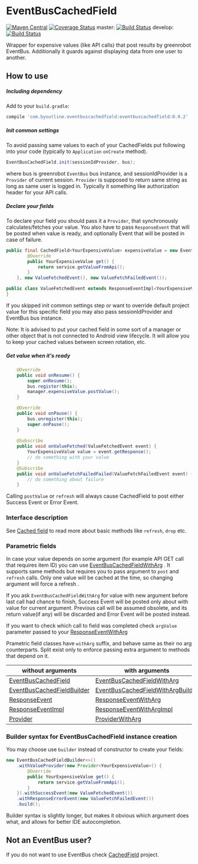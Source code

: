 # EventBusCachedField
[![Maven Central](https://maven-badges.herokuapp.com/maven-central/com.byoutline.eventbuscachedfield/eventbuscachedfield/badge.svg?style=flat)](http://mvnrepository.com/artifact/com.byoutline.eventbuscachedfield/eventbuscachedfield)
[![Coverage Status](https://coveralls.io/repos/byoutline/EventBusCachedField/badge.svg?branch=master)](https://coveralls.io/r/byoutline/EventBusCachedField?branch=master)
 master:  [![Build Status](https://travis-ci.org/byoutline/EventBusCachedField.svg?branch=master)](https://travis-ci.org/byoutline/EventBusCachedField)
 develop: [![Build Status](https://travis-ci.org/byoutline/EventBusCachedField.svg?branch=develop)](https://travis-ci.org/byoutline/EventBusCachedField)
 
Wrapper for expensive values (like API calls) that post results by greenrobot EventBus. Additionally it guards against displaying data from one user to another.

How to use
----------
##### Including dependency #####
Add to your ```build.gradle```:
```groovy
compile 'com.byoutline.eventbuscachedfield:eventbuscachedfield:0.9.2'
```

##### Init common settings #####
To avoid passing same values to each of your CachedFields put following into your code (typically to ```Application``` ```onCreate``` method).
```java
EventBusCachedField.init(sessionIdProvider, bus);
```
where bus is greenrobot ```EventBus``` bus instance, and sessionIdProvider is a ```Provider``` of current session. ```Provider``` is supposed to return same string as long as same user is logged in. Typically it something like authorization header for your API calls.

##### Declare your fields #####
To declare your field you should pass it a ```Provider```, that synchronously calculates/fetches your value. You also have to pass ```ResponseEvent``` that will be posted when value is ready, and optionally Event that will be posted in case of failure. 
```java
public final CachedField<YourExpensiveValue> expensiveValue = new EventBusCachedField<>(new Provider<YourExpensiveValue>() {
        @Override
        public YourExpensiveValue get() {
            return service.getValueFromApi();
        }
    }, new ValueFetchedEvent(), new ValueFetchFailedEvent());
```
```java
public class ValueFetchedEvent extends ResponseEventImpl<YourExpensiveValue> {
}
```

If you skipped init common settings step or want to override default project value for this specific field you may also pass sessionIdProvider and EventBus bus instance.

Note: It is advised to put your cached field in some sort of a manager or other object that is not connected to Android view lifecycle. It will allow you to keep your cached values between screen rotation, etc.

##### Get value when it's ready #####
```java
    @Override
    public void onResume() {
        super.onResume();
        bus.register(this);
        manager.expensiveValue.postValue();
    }

    @Override
    public void onPause() {
        bus.unregister(this);
        super.onPause();
    }
    
    @Subscribe
    public void onValueFetched(ValueFetchedEvent event) {
        YourExpensiveValue value = event.getResponse();
        // do something with your value
    }
    @Subscribe
    public void onValueFetchFailedFailed(ValueFetchFailedEvent event) {
        // do something about failure
    }
```

Calling ```postValue``` or ```refresh``` will always cause CachedField to post either Success Event or Error Event.

### Interface description ###

See [Cached field](https://github.com/byoutline/CachedField#interface-description) to read more about basic methods like ```refresh```, ```drop``` etc.


### Parametric fields ###

In case your value depends on some argument  (for example API GET call that requires item ID) you can use [EventBusCachedFieldWithArg](https://github.com/byoutline/EventBusCachedField/blob/master/src/main/java/com/byoutline/eventbuscachedfield/EventBusCachedFieldWithArg.java) . It supports same methods but requires you to pass argument to ```post``` and ```refresh``` calls. Only one value will be cached at the time, so changing argument will force a refresh .

If you ask ```EventBusCachedFieldWithArg``` for value with new argument before last call had chance to finish, Success Event will be posted only about with value for current argument. Previous call will be assumed obsolete, and its return value(if any) will be discarded and Error Event will be posted instead.

If you want to check which call to field was completed check ```argValue``` parameter passed to your [ResponseEventWithArg](https://github.com/byoutline/IBusCachedField/blob/master/src/main/java/com/byoutline/ibuscachedfield/events/ResponseEventWithArg.java)


Prametric field classes have ```withArg``` suffix, and behave same as their no arg counterparts. Split exist only to enforce passing extra argument to methods that depend on it.

without arguments                              | with arguments
-----------------------------------------------|-----------------------------------------------
[EventBusCachedField](https://github.com/byoutline/EventBusCachedField/blob/master/src/main/java/com/byoutline/eventbuscachedfield/EventBusCachedField.java)  | [EventBusCachedFieldWithArg](https://github.com/byoutline/EventBusCachedField/blob/master/src/main/java/com/byoutline/eventbuscachedfield/EventBusCachedFieldWithArg.java)
[EventBusCachedFieldBuilder](https://github.com/byoutline/EventBusCachedField/blob/master/src/main/java/com/byoutline/eventbuscachedfield/EventBusCachedFieldBuilder.java)  | [EventBusCachedFieldWithArgBuilder](https://github.com/byoutline/EventBusCachedField/blob/master/src/main/java/com/byoutline/eventbuscachedfield/EventBusCachedFieldWithArgBuilder.java)
[ResponseEvent](https://github.com/byoutline/EventCallback/blob/master/src/main/java/com/byoutline/eventcallback/ResponseEvent.java) | [ResponseEventWithArg](https://github.com/byoutline/IBusCachedField/blob/master/src/main/java/com/byoutline/ibuscachedfield/events/ResponseEventWithArg.java)
[ResponseEventImpl](https://github.com/byoutline/EventCallback/blob/master/src/main/java/com/byoutline/eventcallback/ResponseEventImpl.java) | [ResponseEventWithArgImpl](https://github.com/byoutline/IBusCachedField/blob/master/src/main/java/com/byoutline/ibuscachedfield/events/ResponseEventWithArgImpl.java)
[Provider](https://docs.oracle.com/javaee/7/api/javax/inject/Provider.html) | [ProviderWithArg](https://github.com/byoutline/CachedField/blob/master/src/main/java/com/byoutline/cachedfield/ProviderWithArg.java)


### Builder syntax for EventBusCachedField instance creation ###
You may choose use ```builder``` instead of constructor to create your fields:
```java
new EventBusCachedFieldBuilder<>()
    .withValueProvider(new Provider<YourExpensiveValue>() {
        @Override
        public YourExpensiveValue get() {
            return service.getValueFromApi();
        }
    }).withSuccessEvent(new ValueFetchedEvent())
    .withResponseErrorEvent(new ValueFetchFailedEvent())
    .build();
```
Builder syntax is slightly longer, but makes it obvious which argument does what, and allows for better IDE autocompletion.


Not an EventBus user?
---------------------
If you do not want to use EventBus check [CachedField](https://github.com/byoutline/CachedField) project.

